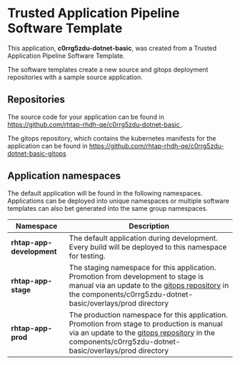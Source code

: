 # Trusted Application Pipeline Software Template

This application, **c0rrg5zdu-dotnet-basic**, was created from a Trusted Application Pipeline Software Template.

The software templates create a new source and gitops deployment repositories with a sample source application. 

## Repositories

The source code for your application can be found in [https://github.com/rhtap-rhdh-qe/c0rrg5zdu-dotnet-basic ](https://github.com/rhtap-rhdh-qe/c0rrg5zdu-dotnet-basic ).
 
The gitops repository, which contains the kubernetes manifests for the application can be found in 
[https://github.com/rhtap-rhdh-qe/c0rrg5zdu-dotnet-basic-gitops ](https://github.com/rhtap-rhdh-qe/c0rrg5zdu-dotnet-basic-gitops ) 

## Application namespaces 

The default application will be found in the following namespaces. Applications can be deployed into unique namespaces or multiple software templates can also bet generated into the same group namespaces.  

|  Namespace   |  Description   |  
| -------- | -------- |   
| **rhtap-app-development** | The default application during development. Every build will be deployed to this namespace for testing. | 
| **rhtap-app-stage** | The staging namespace for this application. Promotion from development to stage is manual via an update to the [gitops repository](https://github.com/rhtap-rhdh-qe/c0rrg5zdu-dotnet-basic-gitops ) in the components/c0rrg5zdu-dotnet-basic/overlays/prod directory |  
| **rhtap-app-prod** | The production namespace for this application. Promotion from stage to production is manual via an update to the [gitops repository](https://github.com/rhtap-rhdh-qe/c0rrg5zdu-dotnet-basic-gitops ) in the components/c0rrg5zdu-dotnet-basic/overlays/prod directory | 